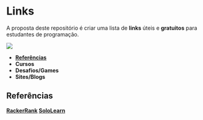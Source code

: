 # Links
A proposta deste repositório é criar uma lista de **links** úteis e **gratuitos** para estudantes de programação.


![](https://informaticasimples.net/wp-content/uploads/2011/09/futurama-online.png)


<ul>
  <li><a href="#referencia"><b>Referências</b></a></li>
  <li><b>Cursos</b></li>
  <li><b>Desafios/Games</b></li>
  <li><b>Sites/Blogs</b></li>

  </ul>


<b><h2 id="#referencia">Referências</h2><b>
  
[RackerRank](https://www.hackerrank.com/)
[SoloLearn](https://www.sololearn.com/)
